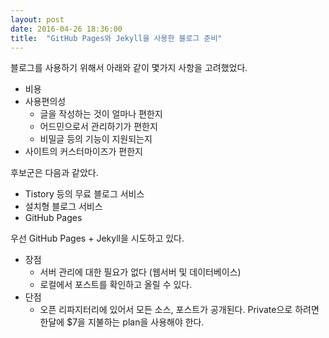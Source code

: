 ```yaml
---
layout: post
date: 2016-04-26 18:36:00
title:  "GitHub Pages와 Jekyll을 사용한 블로그 준비"
---
```


블로그를 사용하기 위해서 아래와 같이 몇가지 사항을 고려했었다.

* 비용
* 사용편의성
	* 글을 작성하는 것이 얼마나 편한지
	* 어드민으로서 관리하기가 편한지
	* 비밀글 등의 기능이 지원되는지
* 사이트의 커스터마이즈가 편한지

후보군은 다음과 같았다.

* Tistory 등의 무료 블로그 서비스
* 설치형 블로그 서비스
* GitHub Pages



우선 GitHub Pages + Jekyll을 시도하고 있다.

* 장점
	* 서버 관리에 대한 필요가 없다 (웹서버 및 데이터베이스)
	* 로컬에서 포스트를 확인하고 올릴 수 있다.
* 단점
	* 오픈 리파지터리에 있어서 모든 소스, 포스트가 공개된다. Private으로 하려면 한달에 $7을 지불하는 plan을 사용해야 한다.
